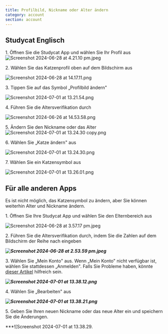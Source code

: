 ```yaml
---
title: Profilbild, Nickname oder Alter ändern
category: account
section: account
---
```

## Studycat Englisch


1\. Öffnen Sie die Studycat App und wählen Sie Ihr Profil aus![Screenshot 2024-06-28 at 4.21.10 pm.jpeg](https://help.studycat.com/hc/article_attachments/34473186682009)


 


2\. Wählen Sie das Katzenprofil oben auf dem Bildschirm aus


![Screenshot 2024-06-28 at 14.17.11.png](https://help.studycat.com/hc/article_attachments/34473186684953)


 


3\. Tippen Sie auf das Symbol „Profilbild ändern"


![Screenshot 2024-07-01 at 13.21.54.png](https://help.studycat.com/hc/article_attachments/34473186707865)


 


4\. Führen Sie die Altersverifikation durch


![Screenshot 2024-06-26 at 14.53.58.png](https://help.studycat.com/hc/article_attachments/34473186715801)


 


5\. Ändern Sie den Nickname oder das Alter![Screenshot 2024-07-01 at 13.24.30 copy.png](https://help.studycat.com/hc/article_attachments/34473186721561)


 


6\. Wählen Sie „Katze ändern" aus


![Screenshot 2024-07-01 at 13.24.30.png](https://help.studycat.com/hc/article_attachments/34473186726041)


 


7\. Wählen Sie ein Katzensymbol aus


![Screenshot 2024-07-01 at 13.26.01.png](https://help.studycat.com/hc/article_attachments/34473149798937)


## 


## Für alle anderen Apps


Es ist nicht möglich, das Katzensymbol zu ändern, aber Sie können weiterhin Alter und Nickname ändern.


 


1\. Öffnen Sie Ihre Studycat App und wählen Sie den Elternbereich aus


![Screenshot 2024-06-28 at 3.57.17 pm.jpeg](https://help.studycat.com/hc/article_attachments/34473149804697)


 


2\. Führen Sie die Altersverifikation durch, indem Sie die Zahlen auf dem Bildschirm der Reihe nach eingeben


***![Screenshot 2024-06-28 at 2.53.59 pm.jpeg](https://help.studycat.com/hc/article_attachments/34473149807641)***


3\. Wählen Sie „Mein Konto" aus. Wenn „Mein Konto" nicht verfügbar ist, wählen Sie stattdessen „Anmelden". Falls Sie Probleme haben, könnte [dieser Artikel](https://help.studycat.com/hc/en-us/articles/360051281554-Access-your-free-trial-or-subscription) hilfreich sein.


***![Screenshot 2024-07-01 at 13.38.12.png](https://help.studycat.com/hc/article_attachments/34473149811993)***


 


4\. Wählen Sie „Bearbeiten" aus


***![Screenshot 2024-07-01 at 13.38.21.png](https://help.studycat.com/hc/article_attachments/34473186746521)***


 


5\. Geben Sie Ihren neuen Nickname oder das neue Alter ein und speichern Sie die Änderungen.


***![Screenshot 2024-07-01 at 13.38.29.